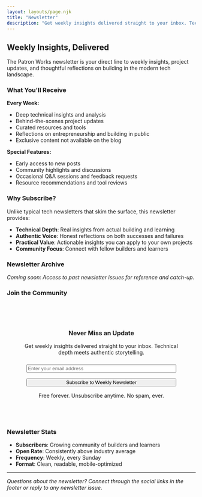 ```yaml
---
layout: layouts/page.njk
title: "Newsletter"
description: "Get weekly insights delivered straight to your inbox. Technical depth, authentic storytelling, and building in public."
---
```


## Weekly Insights, Delivered

The Patron Works newsletter is your direct line to weekly insights, project updates, and thoughtful reflections on building in the modern tech landscape.

### What You'll Receive

**Every Week:**
- Deep technical insights and analysis
- Behind-the-scenes project updates
- Curated resources and tools
- Reflections on entrepreneurship and building in public
- Exclusive content not available on the blog

**Special Features:**
- Early access to new posts
- Community highlights and discussions
- Occasional Q&A sessions and feedback requests
- Resource recommendations and tool reviews

### Why Subscribe?

Unlike typical tech newsletters that skim the surface, this newsletter provides:

- **Technical Depth**: Real insights from actual building and learning
- **Authentic Voice**: Honest reflections on both successes and failures
- **Practical Value**: Actionable insights you can apply to your own projects
- **Community Focus**: Connect with fellow builders and learners

### Newsletter Archive

*Coming soon: Access to past newsletter issues for reference and catch-up.*

### Join the Community

<div style="background-color: var(--color-background-alt); padding: 2rem; border-radius: 12px; margin: 2rem 0; text-align: center;">
  <h3 style="color: var(--color-primary); margin-bottom: 1rem;">Never Miss an Update</h3>
  <p style="margin-bottom: 1.5rem;">Get weekly insights delivered straight to your inbox. Technical depth meets authentic storytelling.</p>
  <form class="newsletter-form" style="max-width: 400px; margin: 0 auto;">
    <input type="email" placeholder="Enter your email address" required style="width: 100%; margin-bottom: 1rem;">
    <button type="submit" style="width: 100%;">Subscribe to Weekly Newsletter</button>
  </form>
  <p style="font-size: 0.875rem; color: var(--color-text-muted); margin-top: 1rem;">
    Free forever. Unsubscribe anytime. No spam, ever.
  </p>
</div>

### Newsletter Stats

- **Subscribers**: Growing community of builders and learners
- **Open Rate**: Consistently above industry average
- **Frequency**: Weekly, every Sunday
- **Format**: Clean, readable, mobile-optimized

---

*Questions about the newsletter? Connect through the social links in the footer or reply to any newsletter issue.* 